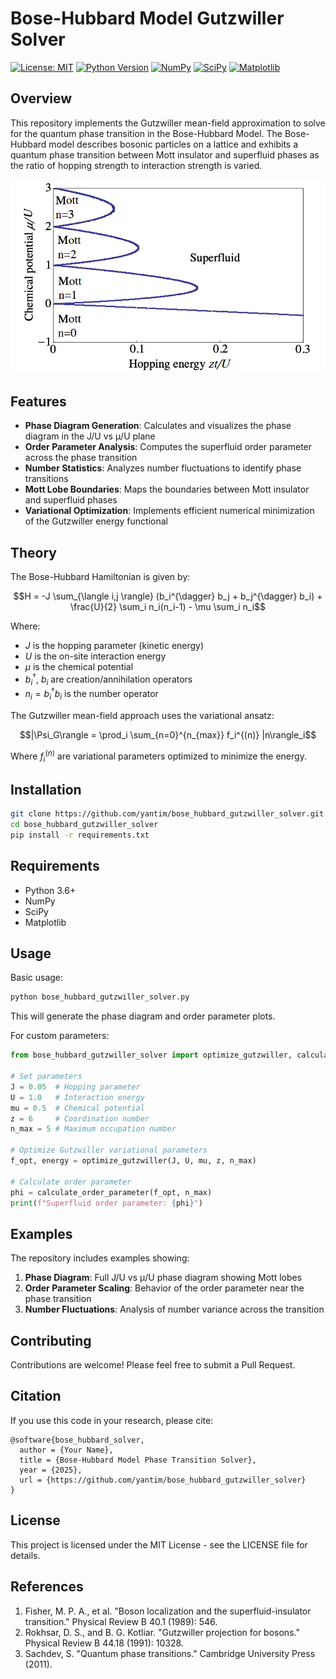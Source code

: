 # Bose-Hubbard Model Gutzwiller Solver

[![License: MIT](https://img.shields.io/badge/License-MIT-yellow.svg)](https://opensource.org/licenses/MIT)
[![Python Version](https://img.shields.io/badge/python-3.6%2B-blue.svg)](https://www.python.org/downloads/)
[![NumPy](https://img.shields.io/badge/numpy-%23013243.svg)](https://numpy.org)
[![SciPy](https://img.shields.io/badge/scipy-%230C55A5.svg)](https://scipy.org)
[![Matplotlib](https://img.shields.io/badge/matplotlib-%23F37626.svg)](https://matplotlib.org)

## Overview

This repository implements the Gutzwiller mean-field approximation to solve for the quantum phase transition in the Bose-Hubbard Model. The Bose-Hubbard model describes bosonic particles on a lattice and exhibits a quantum phase transition between Mott insulator and superfluid phases as the ratio of hopping strength to interaction strength is varied.

![Bose-Hubbard Phase Diagram](assets/phase_diagram.png)

## Features

- **Phase Diagram Generation**: Calculates and visualizes the phase diagram in the J/U vs μ/U plane
- **Order Parameter Analysis**: Computes the superfluid order parameter across the phase transition
- **Number Statistics**: Analyzes number fluctuations to identify phase transitions
- **Mott Lobe Boundaries**: Maps the boundaries between Mott insulator and superfluid phases
- **Variational Optimization**: Implements efficient numerical minimization of the Gutzwiller energy functional

## Theory

The Bose-Hubbard Hamiltonian is given by:

$$H = -J \sum_{\langle i,j \rangle} (b_i^{\dagger} b_j + b_j^{\dagger} b_i) + \frac{U}{2} \sum_i n_i(n_i-1) - \mu \sum_i n_i$$

Where:
- $J$ is the hopping parameter (kinetic energy)
- $U$ is the on-site interaction energy 
- $\mu$ is the chemical potential
- $b_i^{\dagger}$, $b_i$ are creation/annihilation operators
- $n_i = b_i^{\dagger}b_i$ is the number operator

The Gutzwiller mean-field approach uses the variational ansatz:

$$|\Psi_G\rangle = \prod_i \sum_{n=0}^{n_{max}} f_i^{(n)} |n\rangle_i$$

Where $f_i^{(n)}$ are variational parameters optimized to minimize the energy.

## Installation

```bash
git clone https://github.com/yantim/bose_hubbard_gutzwiller_solver.git
cd bose_hubbard_gutzwiller_solver
pip install -r requirements.txt
```

## Requirements

- Python 3.6+
- NumPy
- SciPy 
- Matplotlib

## Usage

Basic usage:

```python
python bose_hubbard_gutzwiller_solver.py
```

This will generate the phase diagram and order parameter plots.

For custom parameters:

```python
from bose_hubbard_gutzwiller_solver import optimize_gutzwiller, calculate_order_parameter

# Set parameters
J = 0.05  # Hopping parameter
U = 1.0   # Interaction energy
mu = 0.5  # Chemical potential
z = 6     # Coordination number
n_max = 5 # Maximum occupation number

# Optimize Gutzwiller variational parameters
f_opt, energy = optimize_gutzwiller(J, U, mu, z, n_max)

# Calculate order parameter
phi = calculate_order_parameter(f_opt, n_max)
print(f"Superfluid order parameter: {phi}")
```

## Examples

The repository includes examples showing:

1. **Phase Diagram**: Full J/U vs μ/U phase diagram showing Mott lobes
2. **Order Parameter Scaling**: Behavior of the order parameter near the phase transition
3. **Number Fluctuations**: Analysis of number variance across the transition

## Contributing

Contributions are welcome! Please feel free to submit a Pull Request.

## Citation

If you use this code in your research, please cite:

```
@software{bose_hubbard_solver,
  author = {Your Name},
  title = {Bose-Hubbard Model Phase Transition Solver},
  year = {2025},
  url = {https://github.com/yantim/bose_hubbard_gutzwiller_solver}
}
```

## License

This project is licensed under the MIT License - see the LICENSE file for details.

## References

1. Fisher, M. P. A., et al. "Boson localization and the superfluid-insulator transition." Physical Review B 40.1 (1989): 546.
2. Rokhsar, D. S., and B. G. Kotliar. "Gutzwiller projection for bosons." Physical Review B 44.18 (1991): 10328.
3. Sachdev, S. "Quantum phase transitions." Cambridge University Press (2011).